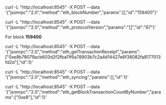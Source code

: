 curl -L "http://localhost:8545" -X POST --data '{"jsonrpc":"2.0","method":"eth_blockNumber","params":[],"id":"159400"}'

curl -L "http://localhost:8545" -X POST --data '{"jsonrpc":"2.0","method":"eth_protocolVersion","params":"[]","id":"67"}'

For block **159400**

curl -L "http://localhost:8545" -X POST --data '{"jsonrpc":"2.0","method":"eth_getTransactionReceipt","params":["0xe8b78079acb603d2f2fba11f6a78903b7c2a4d14427e6f38082fa8177013fd2d"],"id":1}'

curl -L "http://localhost:8545" -X POST --data '{"jsonrpc":"2.0","method":"eth_syncing","params":[],"id":1}'

curl -L "http://localhost:8545" -X POST --data '{"jsonrpc":"2.0","method":"eth_getBlockTransactionCountByNumber","params":["0xe8"],"id":1}'

